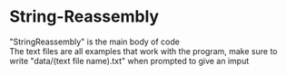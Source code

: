# String-Reassembly
"StringReassembly" is the main body of code  
The text files are all examples that work with the program, make sure to write "data/(text file name).txt" when prompted to give an imput
